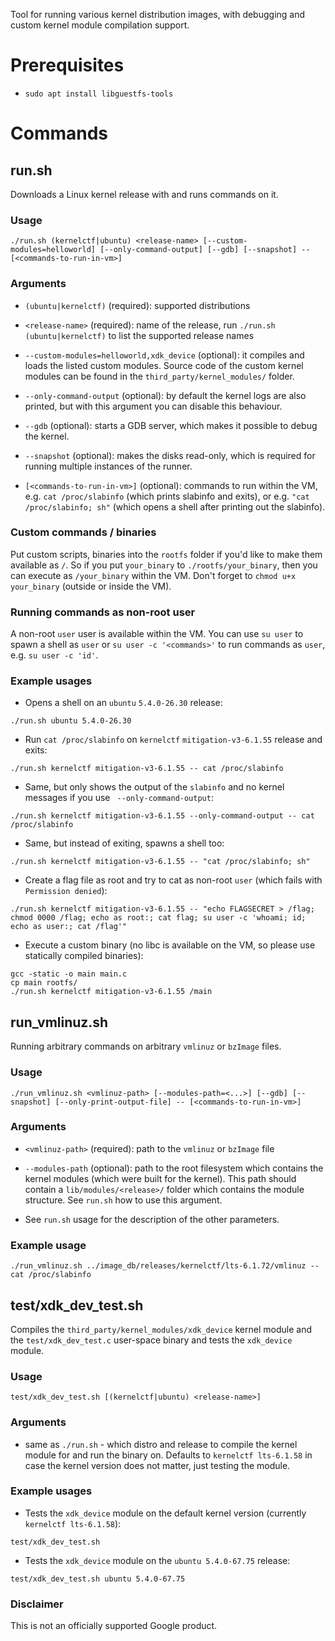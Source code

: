 Tool for running various kernel distribution images, with debugging and custom kernel module compilation support.

# Prerequisites
 * `sudo apt install libguestfs-tools`

# Commands

## run.sh

Downloads a Linux kernel release with and runs commands on it.

### Usage

```
./run.sh (kernelctf|ubuntu) <release-name> [--custom-modules=helloworld] [--only-command-output] [--gdb] [--snapshot] -- [<commands-to-run-in-vm>]
```

### Arguments

* `(ubuntu|kernelctf)` (required): supported distributions

* `<release-name>` (required): name of the release, run `./run.sh (ubuntu|kernelctf)` to list the supported release names

* `--custom-modules=helloworld,xdk_device` (optional): it compiles and loads the listed custom modules. Source code of the custom kernel modules can be found in the `third_party/kernel_modules/` folder.

* `--only-command-output` (optional): by default the kernel logs are also printed, but with this argument you can disable this behaviour.

* `--gdb` (optional): starts a GDB server, which makes it possible to debug the kernel.

* `--snapshot` (optional): makes the disks read-only, which is required for running multiple instances of the runner.

* `[<commands-to-run-in-vm>]` (optional): commands to run within the VM, e.g. `cat /proc/slabinfo` (which prints slabinfo and exits), or e.g. `"cat /proc/slabinfo; sh"` (which opens a shell after printing out the slabinfo).

### Custom commands / binaries

Put custom scripts, binaries into the `rootfs` folder if you'd like to make them available as `/`. So if you put `your_binary` to `./rootfs/your_binary`, then you can execute as `/your_binary` within the VM. Don't forget to `chmod u+x your_binary` (outside or inside the VM).

### Running commands as non-root user

A non-root `user` user is available within the VM. You can use `su user` to spawn a shell as `user` or `su user -c '<commands>'` to run commands as `user`, e.g. `su user -c 'id'`.

### Example usages

* Opens a shell on an `ubuntu` `5.4.0-26.30` release:
```
./run.sh ubuntu 5.4.0-26.30
```

* Run `cat /proc/slabinfo` on `kernelctf` `mitigation-v3-6.1.55` release and exits:
```
./run.sh kernelctf mitigation-v3-6.1.55 -- cat /proc/slabinfo
```

* Same, but only shows the output of the `slabinfo` and no kernel messages if you use ` --only-command-output`:
```
./run.sh kernelctf mitigation-v3-6.1.55 --only-command-output -- cat /proc/slabinfo
```

* Same, but instead of exiting, spawns a shell too:
```
./run.sh kernelctf mitigation-v3-6.1.55 -- "cat /proc/slabinfo; sh"
```

* Create a flag file as root and try to cat as non-root `user` (which fails with `Permission denied`):

```
./run.sh kernelctf mitigation-v3-6.1.55 -- "echo FLAGSECRET > /flag; chmod 0000 /flag; echo as root:; cat flag; su user -c 'whoami; id; echo as user:; cat /flag'"
```

* Execute a custom binary (no libc is available on the VM, so please use statically compiled binaries):

```
gcc -static -o main main.c
cp main rootfs/
./run.sh kernelctf mitigation-v3-6.1.55 /main
```

## run_vmlinuz.sh

Running arbitrary commands on arbitrary `vmlinuz` or `bzImage` files.

### Usage

```
./run_vmlinuz.sh <vmlinuz-path> [--modules-path=<...>] [--gdb] [--snapshot] [--only-print-output-file] -- [<commands-to-run-in-vm>]
```

### Arguments

* `<vmlinuz-path>` (required): path to the `vmlinuz` or `bzImage` file

* `--modules-path` (optional): path to the root filesystem which contains the kernel modules (which were built for the kernel). This path should contain a `lib/modules/<release>/` folder which contains the module structure. See `run.sh` how to use this argument.

* See `run.sh` usage for the description of the other parameters.

### Example usage

```
./run_vmlinuz.sh ../image_db/releases/kernelctf/lts-6.1.72/vmlinuz -- cat /proc/slabinfo
```

## test/xdk_dev_test.sh

Compiles the `third_party/kernel_modules/xdk_device` kernel module and the `test/xdk_dev_test.c` user-space binary and tests the `xdk_device` module.

### Usage

```
test/xdk_dev_test.sh [(kernelctf|ubuntu) <release-name>]
```

### Arguments

* same as `./run.sh` - which distro and release to compile the kernel module for and run the binary on. Defaults to `kernelctf lts-6.1.58` in case the kernel version does not matter, just testing the module.

### Example usages

* Tests the `xdk_device` module on the default kernel version (currently `kernelctf lts-6.1.58`):

```
test/xdk_dev_test.sh
```

* Tests the `xdk_device` module on the `ubuntu 5.4.0-67.75` release:

```
test/xdk_dev_test.sh ubuntu 5.4.0-67.75
```

### Disclaimer

This is not an officially supported Google product.